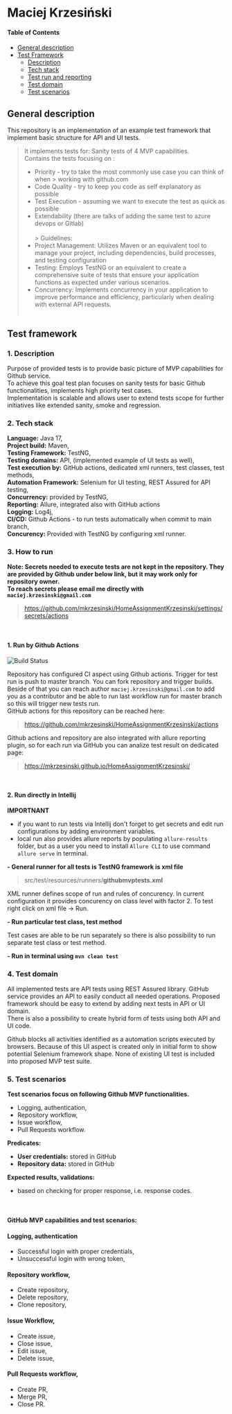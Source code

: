 # Maciej Krzesiński

#### Table of Contents

- [General description](#gendescr)
- [Test Framework](#testframework)
    - [Description](#descr)
    - [Tech stack](#techstack)
    - [Test run and reporting](#howtorun)
    - [Test domain](#testdomain)
    - [Test scenarios](#testscenarios)

## General description <a id="gendescr"></a>

This repository is an implementation of an example test framework that implement basic structure for API and UI tests.

> It implements tests for:
> Sanity tests of 4 MVP capabilities.<br>
> Contains the tests focusing on :
> - Priority - try to take the most commonly use case you can think of when
    > working with github.com
> - Code Quality - try to keep you code as self explanatory as possible
> - Test Execution - assuming we want to execute the test as quick as
    possible
> - Extendability (there are talks of adding the same test to azure devops or
    Gitlab)<br><br>
    > Guidelines:<br>
> - Project Management: Utilizes Maven or an equivalent tool to manage your project,
    including dependencies, build processes, and testing configuration
> - Testing: Employs TestNG or an equivalent to create a comprehensive suite of
    tests that ensure your application functions as expected under various scenarios.
> - Concurrency: Implements concurrency in your application to improve performance
    and efficiency, particularly when dealing with external API requests.<br><br>

## Test framework <a id="testframework"></a>

### 1. Description <a id="descr"></a>

Purpose of provided tests is to provide basic picture of MVP capabilities for Github service.<br>
To achieve this goal test plan focuses on sanity tests for basic Github functionalities, implements high priority test
cases.<br>
Implementation is scalable and allows user to extend tests scope for further initiatives like extended sanity, smoke and
regression.

### 2. Tech stack <a id="techstack"></a>

**Language:** Java 17,<br>
**Project build:** Maven,<br>
**Testing Framework:** TestNG,<br>
**Testing domains:** API, (implemented example of UI tests as well),<br>
**Test execution by:** GitHub actions, dedicated xml runners, test classes, test methods,<br>
**Automation Framework:** Selenium for UI testing, REST Assured for API testing,<br>
**Concurrency:** provided by TestNG,<br>
**Reporting:** Allure, integrated also with GitHub actions<br>
**Logging:** Log4j,<br>
**CI/CD:** Github Actions - to run tests automatically when commit to main branch,<br>
**Concurency:** Provided with TestNG by configuring xml runner.

### 3. How to run <a id="howtorun"></a>

**Note: Secrets needed to execute tests are not kept in the repository. They are provided by Github under below link,
but it may work only for repository owner.<br>
To reach secrets please email me directly with `maciej.krzesinski@gmail.com`**


> https://github.com/mkrzesinski/HomeAssignmentKrzesinski/settings/secrets/actions

<br>

#### 1. Run by Github Actions

![Build Status](https://github.com/mkrzesinski/SimpleTestFramework/actions/workflows/ci.yml/badge.svg)

Repository has configured CI aspect using Github actions. Trigger for test run is push to master branch.
You can fork repository and trigger builds.<br>
Beside of that you can reach author `maciej.krzesinski@gmail.com` to add you as a contributor and be able to run last
workflow run for master branch so this will trigger new tests run.<br>
GitHub actions for this repository can be reached here:
> https://github.com/mkrzesinski/HomeAssignmentKrzesinski/actions

Github actions and repository are also integrated with allure reporting plugin, so for each run via GitHub you can
analize test result on dedicated page:
> https://mkrzesinski.github.io/HomeAssignmentKrzesinski/

<br>

#### 2. Run directly in Intellij

**IMPORTNANT**

- if you want to run tests via Intellij don't forget to get secrets and edit run configurations by adding environment
  variables.
- local run also provides allure reports by populating `allure-results` folder, but as a user you need to install
  `Allure CLI` to use command `allure serve` in terminal.

**- General runner for all tests is TestNG framework is xml file**

> src/test/resources/runners/**githubmvptests.xml**

XML runner defines scope of run and rules of concurency. In current configuration it provides concurency on class level
with factor 2.
To test right click on xml file -> Run.

**- Run particular test class, test method**

Test cases are able to be run separately so there is also possibility to run separate test class or test method.

**- Run in terminal using `mvn clean test`**

### 4. Test domain <a id="testdomain"></a>

All implemented tests are API tests using REST Assured library. GitHub service provides an API to easily conduct all
needed operations.
Proposed framework should be easy to extend by adding next tests in API or UI domain.<br>
There is also a possibility to create hybrid form of tests using both API and UI code.<br>

Github blocks all activities identified as a automation scripts executed by browsers.
Because of this UI aspect is created only in initial form to show potential Selenium framework shape.
None of existing UI test is included into proposed MVP test suite.

### 5. Test scenarios <a id="testscenarios"></a>

**Test scenarios focus on following Github MVP functionalities.**

- Logging, authentication,
- Repository workflow,
- Issue workflow,
- Pull Requests workflow.

**Predicates:**

- **User credentials:** stored in GitHub
- **Repository data:** stored in GitHub

**Expected results, validations:**

- based on checking for proper response, i.e. response codes.

<br>

#### GitHub MVP capabilities and test scenarios:

#### **Logging, authentication**

- Successful login with proper credentials,
- Unsuccessful login with wrong token,

#### **Repository workflow**,

- Create repository,
- Delete repository,
- Clone repository,

#### Issue Workflow,

- Create issue,
- Close issue,
- Edit issue,
- Delete issue,

#### Pull Requests workflow,

- Create PR,
- Merge PR,
- Close PR.
